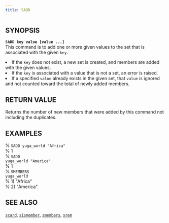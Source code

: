 ```yaml
---
title: SADD
---
```

## SYNOPSIS
<code><b>SADD key value [value ...]</b></code><br>
This command is to add one or more given values to the set that is associated with the given <code>key</code>.
<li>If the <code>key</code> does not exist, a new set is created, and members are added with the given values.
<li>If the <code>key</code> is associated with a value that is not a set, an error is raised.</li>
<li>If a specified <code>value</code> already exists in the given set, that <code>value</code> is ignored and not counted toward the total of newly added members.</li>

## RETURN VALUE
Returns the number of new members that were added by this command not including the duplicates.

## EXAMPLES
% <code>SADD yuga_world "Africa"</code><br>
% 1<br>
% <code>SADD yuga_world "America"</code><br>
% 1<br>
% <code>SMEMBERS yuga_world</code><br>
% 1) "Africa"<br>
% 2) "America"<br>

## SEE ALSO
[`scard`](/yql/redis/scard/), [`sismember`](/yql/redis/sismember/), [`smembers`](/yql/redis/smembers/), [`srem`](/yql/redis/srem/)
